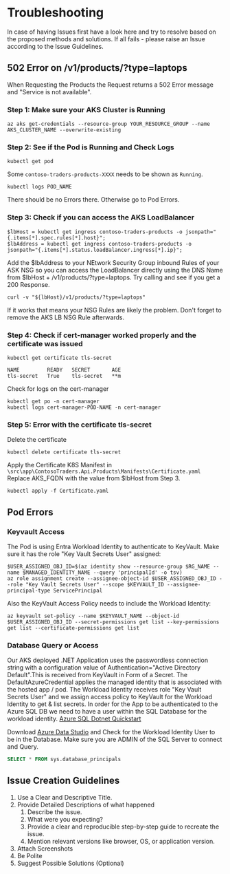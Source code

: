 # Troubleshooting
In case of having Issues first have a look here and try to resolve based on the proposed methods and solutions.
If all fails - please raise an Issue according to the Issue Guidelines.

## 502 Error on /v1/products/?type=laptops
When Requesting the Products the Request returns a 502 Error message and "Service is not available".

### Step 1: Make sure your AKS Cluster is Running
```shell
az aks get-credentials --resource-group YOUR_RESOURCE_GROUP --name AKS_CLUSTER_NAME --overwrite-existing
```
### Step 2: See if the Pod is Running and Check Logs
```shell
kubectl get pod
```
Some ```contoso-traders-products-XXXX``` needs to be shown as ```Running```.
```shell
kubectl logs POD_NAME
```
There should be no Errors there. Otherwise go to Pod Errors.
### Step 3: Check if you can access the AKS LoadBalancer
```shell
$lbHost = kubectl get ingress contoso-traders-products -o jsonpath="{.items[*].spec.rules[*].host}";
$lbAddress = kubectl get ingress contoso-traders-products -o jsonpath="{.items[*].status.loadBalancer.ingress[*].ip}";
```
Add the $lbAddress to your NEtwork Security Group inbound Rules of your ASK NSG so you can access the LoadBalancer directly using the DNS Name from $lbHost + /v1/products/?type=laptops.
Try calling and see if you get a 200 Response.
```shell
curl -v "${lbHost}/v1/products/?type=laptops"
```
If it works that means your NSG Rules are likely the problem.
Don't forget to remove the AKS LB NSG Rule afterwards.
### Step 4: Check if cert-manager worked properly and the certificate was issued
```shell
kubectl get certificate tls-secret             

NAME         READY   SECRET       AGE                    
tls-secret   True    tls-secret   **m
```
Check for logs on the cert-manager
```shell
kubectl get po -n cert-manager
kubectl logs cert-manager-POD-NAME -n cert-manager
```
### Step 5: Error with the certificate tls-secret
Delete the certificate
```shell
kubectl delete certificate tls-secret
```
Apply the Certificate K8S Manifest in ```\src\app\ContosoTraders.Api.Products\Manifests\Certificate.yaml```
Replace AKS_FQDN with the value from $lbHost from Step 3.
```shell
kubectl apply -f Certificate.yaml
```

## Pod Errors
### Keyvault Access
The Pod is using Entra Workload Identity to authenticate to KeyVault.
Make sure it has the role "Key Vault Secrets User" assigned:
```shell
$USER_ASSIGNED_OBJ_ID=$(az identity show --resource-group $RG_NAME --name $MANAGED_IDENTITY_NAME --query 'principalId' -o tsv)
az role assignment create --assignee-object-id $USER_ASSIGNED_OBJ_ID --role "Key Vault Secrets User" --scope $KEYVAULT_ID --assignee-principal-type ServicePrincipal
```  
Also the KeyVault Access Policy needs to include the Workload Identity:
```shell
az keyvault set-policy --name $KEYVAULT_NAME --object-id $USER_ASSIGNED_OBJ_ID --secret-permissions get list --key-permissions get list --certificate-permissions get list
```

### Database Query or Access
Our AKS deployed .NET Application uses the passwordless connection string with a configuration value of Authentication="Active Directory Default".This is received from KeyVault in Form of a Secret. 
The DefaultAzureCredential applies the managed identity that is associated with the hosted app / pod. 
The Workload Identity receives role "Key Vault Secrets User" and we assign access policy to KeyVault for the Workload Identity to get & list secrets.
In order for the App to be authenticated to the Azure SQL DB we need to have a user within the SQL Database for the workload identity.
[Azure SQL Dotnet Quickstart](https://learn.microsoft.com/en-us/azure/azure-sql/database/azure-sql-dotnet-quickstart?view=azuresql)


Download [Azure Data Studio](https://learn.microsoft.com/en-us/azure-data-studio/download-azure-data-studio) and Check for the Workload Identity User to be in the Database. 
Make sure you are ADMIN of the SQL Server to connect and Query.
```sql
SELECT * FROM sys.database_principals
```

## Issue Creation Guidelines
1. Use a Clear and Descriptive Title.
2. Provide Detailed Descriptions of what happened
   1. Describe the issue.
   2. What were you expecting?
   3. Provide a clear and reproducible step-by-step guide to recreate the issue.
   4. Mention relevant versions like browser, OS, or application version.
3. Attach Screenshots
4. Be Polite
5. Suggest Possible Solutions (Optional)

